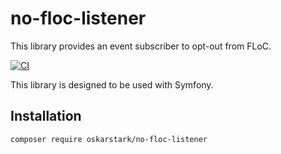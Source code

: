# no-floc-listener

This library provides an event subscriber to opt-out from FLoC.

[![CI][ci_badge]][ci_link]

This library is designed to be used with Symfony.

## Installation

```
composer require oskarstark/no-floc-listener
```

[ci_badge]: https://github.com/OskarStark/no-floc-listener/workflows/CI/badge.svg?branch=main
[ci_link]: https://github.com/OskarStark/no-floc-listener/actions?query=workflow:ci+branch:main
